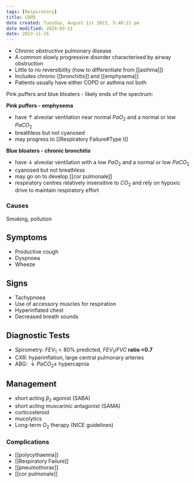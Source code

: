 ```yaml
---
tags: [Respiratory]
title: COPD
date created: Tuesday, August 1st 2023, 5:40:21 pm
date modified: 2024-03-11
date: 2023-11-16
---
```


- Chronic _obstructive_ pulmonary disease
- A common slowly progressive disorder characterised by airway obstruction
- Little to no reversibility (how to differentiate from [[asthma]])
- Includes chronic [[bronchitis]] and [[emphysema]]
- Patients usually have either COPD or asthma not both

Pink puffers and blue bloaters - likely ends of the spectrum:

**Pink puffers - emphysema**

- have $\uparrow$ alveolar ventilation near normal $PaO_2$ and a normal or low $PaCO_2$
- breathless but not cyanosed
- may progress to [[Respiratory Failure#Type I]]

**Blue bloaters - chronic bronchitis**

- have $\downarrow$ alveolar ventilation with a low $PaO_2$ and a normal or low $PaCO_2$
- cyanosed but not breathless
- may go on to develop [[cor pulmonale]]
- respiratory centres relatively insensitive to $CO_2$ and rely on hypoxic drive to maintain respiratory effort

### Causes

Smoking, pollution

## Symptoms

- Productive cough
- Dyspnoea
- Wheeze

## Signs

- Tachypnoea
- Use of accessory muscles for respiration
- Hyperinflated chest
- Decreased breath sounds

## Diagnostic Tests

- Spirometry: $FEV_1 < 80\%$ predicted, $FEV_1/FVC$ **ratio <0.7**
- CXR: hyperinflation, large central pulmonary arteries
- ABG: $\downarrow PaCO_2 \pm$ hypercapnia

## Management

- short acting $\beta_2$ agonist (SABA)
- short acting muscarinic antagonist (SAMA)
- corticosteroid
- mucolytics
- Long-term $O_2$ therapy (NICE guidelines)

### Complications

- [[polycythaemia]]
- [[Respiratory Failure]]
- [[pneumothorax]]
- [[cor pulmonale]]
